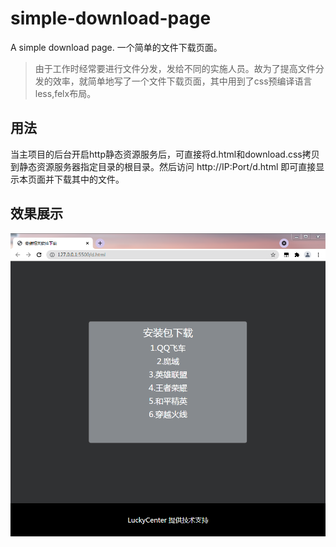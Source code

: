 # simple-download-page
A simple download page.
一个简单的文件下载页面。

> 由于工作时经常要进行文件分发，发给不同的实施人员。故为了提高文件分发的效率，就简单地写了一个文件下载页面，其中用到了css预编译语言less,felx布局。
## 用法
当主项目的后台开启http静态资源服务后，可直接将d.html和download.css拷贝到静态资源服务器指定目录的根目录。然后访问 http://IP:Port/d.html 即可直接显示本页面并下载其中的文件。

## 效果展示

![1](https://github.com/LuckyCenter/simple-download-page/blob/main/ScreenShots/1.png?raw=true)